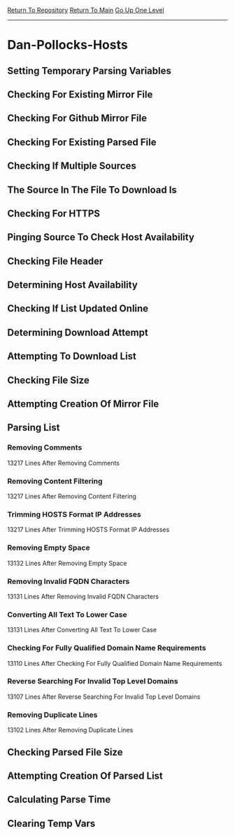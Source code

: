 [Return To Repository](https://github.com/deathbybandaid/piholeparser/)
[Return To Main](https://github.com/deathbybandaid/piholeparser/blob/master/RecentRunLogs/Mainlog.md)
[Go Up One Level](https://github.com/deathbybandaid/piholeparser/blob/master/RecentRunLogs/TopLevelScripts/30-Processing-Blacklists.md)
____________________________________
# Dan-Pollocks-Hosts
## Setting Temporary Parsing Variables
## Checking For Existing Mirror File
## Checking For Github Mirror File
## Checking For Existing Parsed File
## Checking If Multiple Sources
## The Source In The File To Download Is
## Checking For HTTPS
## Pinging Source To Check Host Availability
## Checking File Header
## Determining Host Availability
## Checking If List Updated Online
## Determining Download Attempt
## Attempting To Download List
## Checking File Size
## Attempting Creation Of Mirror File
## Parsing List
### Removing Comments
13217 Lines After Removing Comments
### Removing Content Filtering
13217 Lines After Removing Content Filtering
### Trimming HOSTS Format IP Addresses
13217 Lines After Trimming HOSTS Format IP Addresses
### Removing Empty Space
13132 Lines After Removing Empty Space
### Removing Invalid FQDN Characters
13131 Lines After Removing Invalid FQDN Characters
### Converting All Text To Lower Case
13131 Lines After Converting All Text To Lower Case
### Checking For Fully Qualified Domain Name Requirements
13110 Lines After Checking For Fully Qualified Domain Name Requirements
### Reverse Searching For Invalid Top Level Domains
13107 Lines After Reverse Searching For Invalid Top Level Domains
### Removing Duplicate Lines
13102 Lines After Removing Duplicate Lines
## Checking Parsed File Size
## Attempting Creation Of Parsed List
## Calculating Parse Time
## Clearing Temp Vars
